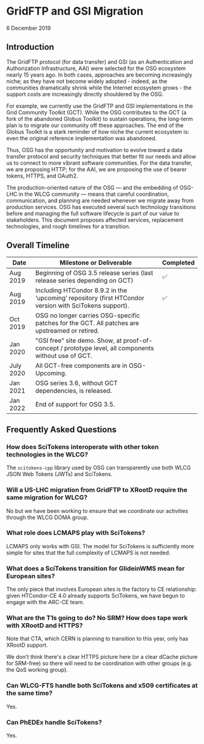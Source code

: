 GridFTP and GSI Migration
=========================

6 December 2019

Introduction
------------

The GridFTP protocol (for data transfer) and GSI (as an Authentication and Authorization Infrastructure, AAI) were
selected for the OSG ecosystem nearly 15 years ago.
In both cases, approaches are becoming increasingly niche; as they have not become widely adopted - indeed, as the
communities dramatically shrink while the Internet ecosystem grows - the support costs are increasingly directly
shouldered by the OSG.

For example, we currently use the GridFTP and GSI implementations in the Grid Community Toolkit (GCT).
While the OSG contributes to the GCT (a fork of the abandoned Globus Toolkit) to sustain operations, the long-term plan
is to migrate our community off these approaches.
The end of the Globus Toolkit is a stark reminder of how niche the current ecosystem is: even the original reference
implementation was abandoned.

Thus, OSG has the opportunity and motivation to evolve toward a data transfer protocol and security techniques that
better fit our needs and allow us to connect to more vibrant software communities.
For the data transfer, we are proposing HTTP; for the AAI, we are proposing the use of bearer tokens, HTTPS, and OAuth2.

The production-oriented nature of the OSG &mdash; and the embedding of OSG-LHC in the WLCG community &mdash; means that
careful coordination, communication, and planning are needed whenever we migrate away from production services.
OSG has executed several such technology transitions before and managing the full software lifecycle is part of our
value to stakeholders.  This document proposes affected services, replacement technologies, and rough timelines for a
transition.

Overall Timeline
----------------

| **Date**  | **Milestone or Deliverable**                                                                           | **Completed** |
|-----------|--------------------------------------------------------------------------------------------------------|---------------|
| Aug 2019  | Beginning of OSG 3.5 release series (last release series depending on GCT)                             | &#9989;       |
| Aug 2019  | Including HTCondor 8.9.2 in the ‘upcoming’ repository (first HTCondor version with SciTokens support). | &#9989;       |
| Oct 2019  | OSG no longer carries OSG-specific patches for the GCT.  All patches are upstreamed or retired.        |               |
| Jan 2020  | "GSI free" site demo. Show, at proof-of-concept / prototype level, all components without use of GCT.  |               |
| July 2020 | All GCT-free components are in OSG-Upcoming.                                                           |               |
| Jan 2021  | OSG series 3.6, without GCT dependencies, is released.                                                 |               |
| Jan 2022  | End of support for OSG 3.5.                                                                            |               |

Frequently Asked Questions
--------------------------

### How does SciTokens interoperate with other token technologies in the WLCG? ###

The `scitokens-cpp` library used by OSG can transparently use both WLCG JSON Web Tokens (JWTs) and SciTokens.

### Will a US-LHC migration from GridFTP to XRootD require the same migration for WLCG? ###

No but we have been working to ensure that we coordinate our activities through the WLCG DOMA group.

### What role does LCMAPS play with SciTokens? ###

LCMAPS only works with GSI.
The model for SciTokens is sufficiently more simple for sites that the full complexity of LCMAPS is not needed.

### What does a SciTokens transition for GlideinWMS mean for European sites? ###

The only piece that involves European sites is the factory to CE relationship:
given HTCondor-CE 4.0 already supports SciTokens, we have begun to engage with the ARC-CE team.

### What are the T1s going to do? No SRM? How does tape work with XRootD and HTTPS? ###

Note that CTA, which CERN is planning to transition to this year, only has XRootD support.

We don't think there's a clear HTTPS picture here (or a clear dCache picture for SRM-free) so there will need to be
coordination with other groups (e.g. the QoS working group).

### Can WLCG-FTS handle both SciTokens and x509 certificates at the same time? ###

Yes.

### Can PhEDEx handle SciTokens? ###

Yes.
